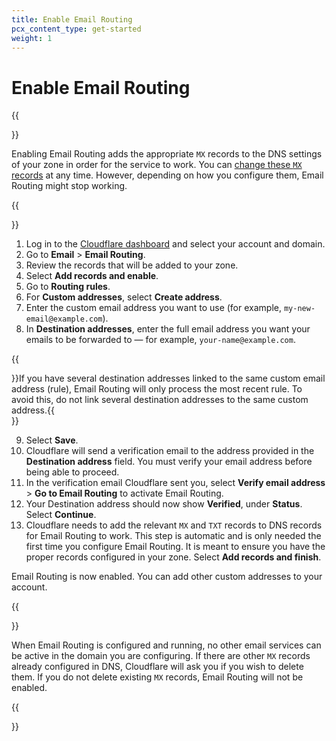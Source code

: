 ```yaml
---
title: Enable Email Routing
pcx_content_type: get-started
weight: 1
---
```


# Enable Email Routing

{{<Aside type="warning" header="Important">}}

Enabling Email Routing adds the appropriate `MX` records to the DNS settings of your zone in order for the service to work. You can [change these `MX` records](/email-routing/setup/email-routing-dns-records/) at any time. However, depending on how you configure them, Email Routing might stop working.

{{</Aside>}}

1. Log in to the [Cloudflare dashboard](https://dash.cloudflare.com/) and select your account and domain.
2. Go to **Email** > **Email Routing**.
3. Review the records that will be added to your zone.
4. Select **Add records and enable**.
5. Go to **Routing rules**.
6. For **Custom addresses**, select **Create address**.
7. Enter the custom email address you want to use (for example, `my-new-email@example.com`).
8. In **Destination addresses**, enter the full email address you want your emails to be forwarded to — for example, `your-name@example.com`.

  {{<Aside type="note">}}If you have several destination addresses linked to the same custom email address (rule), Email Routing will only process the most recent rule. To avoid this, do not link several destination addresses to the same custom address.{{</Aside>}}

9. Select **Save**.
10. Cloudflare will send a verification email to the address provided in the **Destination address** field. You must verify your email address before being able to proceed.
11. In the verification email Cloudflare sent you, select **Verify email address** > **Go to Email Routing** to activate Email Routing.
12. Your Destination address should now show **Verified**, under **Status**. Select **Continue**.
13. Cloudflare needs to add the relevant `MX` and `TXT` records to DNS records for Email Routing to work. This step is automatic and is only needed the first time you configure Email Routing. It is meant to ensure you have the proper records configured in your zone. Select **Add records and finish**.

Email Routing is now enabled. You can add other custom addresses to your account.

{{<Aside type="note">}}

When Email Routing is configured and running, no other email services can be active in the domain you are configuring. If there are other `MX` records already configured in DNS, Cloudflare will ask you if you wish to delete them. If you do not delete existing `MX` records, Email Routing will not be enabled.

{{</Aside>}}